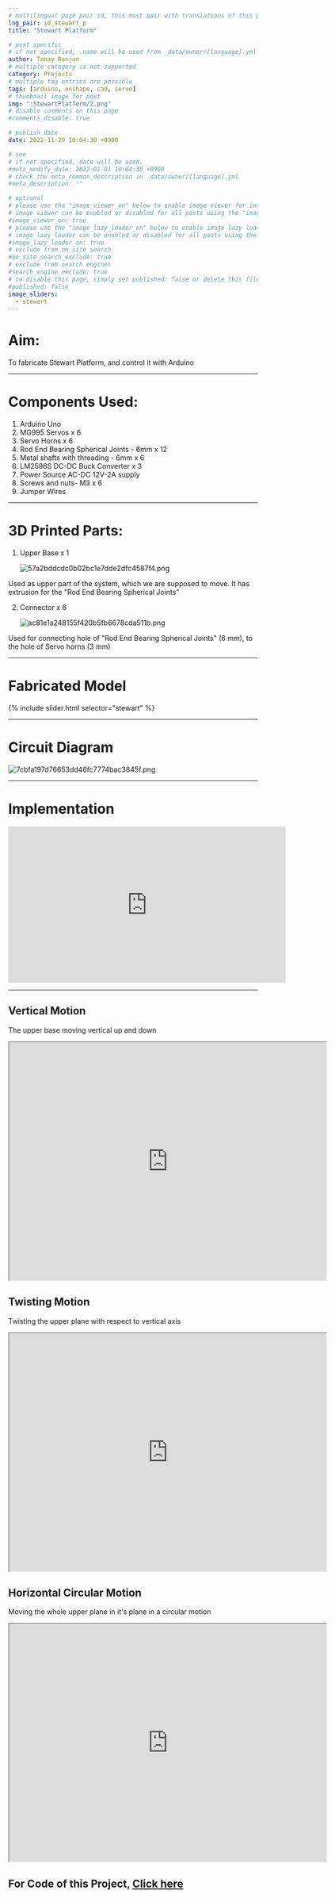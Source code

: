 ```yaml
---
# multilingual page pair id, this must pair with translations of this page. (This name must be unique)
lng_pair: id_stewart_p
title: "Stewart Platform"

# post specific
# if not specified, .name will be used from _data/owner/[language].yml
author: Tanay Ranjan
# multiple category is not supported
category: Projects
# multiple tag entries are possible 
tags: [arduino, onshape, cad, servo]
# thumbnail image for post
img: ":StewartPlatform/2.png"
# disable comments on this page
#comments_disable: true

# publish date
date: 2022-11-29 10:04:30 +0900

# seo
# if not specified, date will be used.
#meta_modify_date: 2022-01-01 10:04:30 +0900
# check the meta_common_description in _data/owner/[language].yml
#meta_description: ""

# optional
# please use the "image_viewer_on" below to enable image viewer for individual pages or posts (_posts/ or [language]/_posts folders).
# image viewer can be enabled or disabled for all posts using the "image_viewer_posts: true" setting in _data/conf/main.yml.
#image_viewer_on: true
# please use the "image_lazy_loader_on" below to enable image lazy loader for individual pages or posts (_posts/ or [language]/_posts folders).
# image lazy loader can be enabled or disabled for all posts using the "image_lazy_loader_posts: true" setting in _data/conf/main.yml.
#image_lazy_loader_on: true
# exclude from on site search
#on_site_search_exclude: true
# exclude from search engines
#search_engine_exclude: true
# to disable this page, simply set published: false or delete this file
#published: false
image_sliders:
  - stewart
---
```


# Aim:

To fabricate Stewart Platform, and control it with Arduino

---

# Components Used:

1. Arduino Uno
2. MG995 Servos x 6
3. Servo Horns x 6
4. Rod End Bearing Spherical Joints - 6mm x 12
5. Metal shafts with threading - 6mm x 6
6. LM2596S DC-DC Buck Converter x 3 
7. Power Source AC-DC 12V-2A supply
8. Screws and nuts- M3 x 6
9. Jumper Wires

---

# 3D Printed Parts:

1. Upper Base x 1

	![57a2bddcdc0b02bc1e7dde2dfc4587f4.png](:StewartPlatform/57a2bddcdc0b02bc1e7dde2dfc4587f4.png)
	
  Used as upper part of the system, which we are supposed to move. 
	It has extrusion for the "Rod End Bearing Spherical Joints"
	
2. Connector x 6

	![ac81e1a248155f420b5fb6678cda511b.png](:StewartPlatform/ac81e1a248155f420b5fb6678cda511b.png)
	
  Used for connecting hole of "Rod End Bearing Spherical Joints" (6 mm), to the hole of Servo horns (3 mm)

---
	
# Fabricated Model

{% include slider.html selector="stewart" %}
	
---

# Circuit Diagram

![7cbfa197d76653dd46fc7774bac3845f.png](:StewartPlatform/7cbfa197d76653dd46fc7774bac3845f.png)

---

# Implementation

<iframe width="560" height="315" src="https://www.youtube.com/embed/jKpzDBAMBiE?si=ZQ2Y4JkuWsYi0A1h" title="YouTube video player" frameborder="0" allow="accelerometer; autoplay; clipboard-write; encrypted-media; gyroscope; picture-in-picture; web-share" allowfullscreen></iframe>

---

## Vertical Motion

The upper base moving vertical up and down

<iframe src="https://drive.google.com/file/d/1BKhRoIAakjQp8SDqGbaVQaWgeVYjym_E/preview" width="640" height="480" allow="autoplay"></iframe>

<!-- <details>
  <summary><b>Click</b></summary>

  <pre>
  <span style="color:grey">
  ```js
  function logSomething(something) {
    console.log('Something', something);
  }
  ```
  </span>
  </pre>

</details> -->





<!-- Code:

```Arduino
#include <Servo.h>
Servo Servo1;
Servo Servo2;
Servo Servo3;
Servo Servo4;
Servo Servo5;
Servo Servo6;

// Servo Pin numbers
int servoPin1 = 5;
int servoPin2 = 6;
int servoPin3 = 9;
int servoPin4 = 11;
int servoPin5 = 10;
int servoPin6 = 3;

void setup() {
  // Servo pins setup
  Servo1.attach(servoPin1);
  Servo2.attach(servoPin2);
  Servo3.attach(servoPin3);
  Servo4.attach(servoPin4);
  Servo5.attach(servoPin5);
  Servo6.attach(servoPin6);
}

void loop() {
   //To move the platform vertically up and down
  int i = 0;
  int j = 0;
  while(i <= 90) {
    j =180 - i;
    Servo1.write(i);
    Servo2.write(j);
    Servo3.write(i);
    Servo4.write(j);
    Servo5.write(i);
    Servo6.write(j);

    delay(25);

    i += 1;
  }
//  Servo1.write(45);
//  Servo2.write(135);
//  Servo3.write(45);
//  Servo4.write(135);
//  Servo5.write(45);
//  Servo6.write(135);
  while(i >= 0) {
    j =180 - i;
    Servo1.write(i);
    Servo2.write(j);
    Servo3.write(i);
    Servo4.write(j);
    Servo5.write(i);
    Servo6.write(j);

    delay(25);

    i -= 1;
  }

}
``` -->

## Twisting Motion

Twisting the upper plane with respect to vertical axis

<iframe src="https://drive.google.com/file/d/14v_31YpnsDLOFqjI-beK3KBMPaJUY2Jy/preview" width="640" height="480" allow="autoplay"></iframe>


<!-- Code: -->

<!-- ```Arduino
#include <Servo.h>

Servo Servo1;
Servo Servo2;
Servo Servo3;
Servo Servo4;
Servo Servo5;
Servo Servo6;

int servoPin1 = 5;
int servoPin2 = 6;
int servoPin3 = 9;
int servoPin4 = 11;
int servoPin5 = 10;
int servoPin6 = 3;

void setup() {
  // put your setup code here, to run once:
  Servo1.attach(servoPin1);
  Servo2.attach(servoPin2);
  Servo3.attach(servoPin3);
  Servo4.attach(servoPin4);
  Servo5.attach(servoPin5);
  Servo6.attach(servoPin6);
}

void loop() {
  // put your main code here, to run repeatedly:
  int i = 45;
  int theta = 15;
  while(i <= 45+theta) {
    Servo1.write(i);
    Servo2.write(90+i);
    Servo3.write(i);
    Servo4.write(90+i);
    Servo5.write(i);
    Servo6.write(90+i);

    delay(75);

    i++;
  }

  while(i >= 45-theta) {
    Servo1.write(i);
    Servo2.write(90+i);
    Servo3.write(i);
    Servo4.write(90+i);
    Servo5.write(i);
    Servo6.write(90+i);

    delay(75);

    i--;
  }


  while(i <= 45) {
    Servo1.write(i);
    Servo2.write(90+i);
    Servo3.write(i);
    Servo4.write(90+i);
    Servo5.write(i);
    Servo6.write(90+i);

    delay(75);

    i++;
  }
}
``` -->

## Horizontal Circular Motion

Moving the whole upper plane in it's plane in a circular motion

<iframe src="https://drive.google.com/file/d/1gB_VU66TVtDA0-qJjip9Ou__tl_UeeYr/preview" width="640" height="480" allow="autoplay"></iframe>

<!-- Code:
```Arduino
#include <Servo.h>

Servo Servo1;
Servo Servo2;
Servo Servo3;
Servo Servo4;
Servo Servo5;
Servo Servo6;

int servoPin1 = 5;
int servoPin2 = 6;
int servoPin3 = 9;
int servoPin4 = 11;
int servoPin5 = 10;
int servoPin6 = 3;

void setup() {
  // put your setup code here, to run once:
  Servo1.attach(servoPin1);
  Servo2.attach(servoPin2);
  Servo3.attach(servoPin3);
  Servo4.attach(servoPin4);
  Servo5.attach(servoPin5);
  Servo6.attach(servoPin6);
}

void loop() {
  int i = 45;
  while(i <= 90) {
    Servo1.write(90-i);
    Servo2.write(90+i);
    Servo3.write(45);
    Servo4.write(135);
    Servo5.write(i);
    Servo6.write(180-i);

    delay(75);
    i++;
  }

  int counter = 0;
  while(counter < 5) {
    i = 0;
    while(i <= 45) {
      Servo1.write(i);
      Servo2.write(180-i);
      Servo3.write(45+i);
      Servo4.write(135-i);
      Servo5.write(90-2*i);
      Servo6.write(90+2*i);

      delay(75);
      i++;
    }

    i = 0;
    while(i <= 45) {
      Servo5.write(i);
      Servo6.write(180-i);
      Servo1.write(45+i);
      Servo2.write(135-i);
      Servo3.write(90-2*i);
      Servo4.write(90+2*i);

      delay(75);
      i++;
    }

    i = 0;
    while(i <= 45) {
      Servo3.write(i);
      Servo4.write(180-i);
      Servo5.write(45+i);
      Servo6.write(135-i);
      Servo1.write(90-2*i);
      Servo2.write(90+2*i);

      delay(75);
      i++;
    }

    counter++;
  }

  i = 0;
  while(i <= 45) {
    Servo1.write(i);
    Servo2.write(180-i);
    Servo3.write(45);
    Servo4.write(135);
    Servo5.write(90-i);
    Servo6.write(90+i);

    delay(75);
    i++;
  }
}
``` -->


## For Code of this Project, [Click here](https://github.com/AmoghJuloori/Design-and-Fabrication-of-a-Stewart-Platform)

